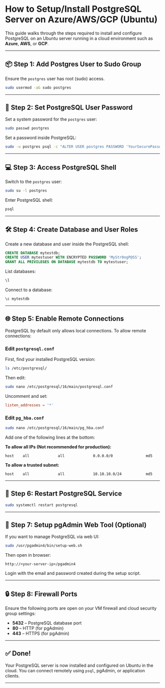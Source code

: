 
# How to Setup/Install PostgreSQL Server on Azure/AWS/GCP (Ubuntu)

This guide walks through the steps required to install and configure PostgreSQL on an Ubuntu server running in a cloud environment such as **Azure**, **AWS**, or **GCP**.

---

## 📦 Step 1: Add Postgres User to Sudo Group

Ensure the `postgres` user has root (sudo) access.

```bash
sudo usermod -aG sudo postgres
```

---

## 🔐 Step 2: Set PostgreSQL User Password

Set a system password for the `postgres` user:

```bash
sudo passwd postgres
```

Set a password inside PostgreSQL:

```bash
sudo -u postgres psql -c "ALTER USER postgres PASSWORD 'YourSecurePassword';"
```

---

## 💻 Step 3: Access PostgreSQL Shell

Switch to the `postgres` user:

```bash
sudo su -l postgres
```

Enter PostgreSQL shell:

```bash
psql
```

---

## 🛠 Step 4: Create Database and User Roles

Create a new database and user inside the PostgreSQL shell:

```sql
CREATE DATABASE mytestdb;
CREATE USER mytestuser WITH ENCRYPTED PASSWORD 'MyStr0ngP@SS';
GRANT ALL PRIVILEGES ON DATABASE mytestdb TO mytestuser;
```

List databases:

```sql
\l
```

Connect to a database:

```sql
\c mytestdb
```

---

## 🌐 Step 5: Enable Remote Connections

PostgreSQL by default only allows local connections. To allow remote connections:

### Edit `postgresql.conf`

First, find your installed PostgreSQL version:

```bash
ls /etc/postgresql/
```

Then edit:

```bash
sudo nano /etc/postgresql/16/main/postgresql.conf
```

Uncomment and set:

```conf
listen_addresses = '*'
```

### Edit `pg_hba.conf`

```bash
sudo nano /etc/postgresql/16/main/pg_hba.conf
```

Add one of the following lines at the bottom:

**To allow all IPs (Not recommended for production):**
```
host    all             all             0.0.0.0/0               md5
```

**To allow a trusted subnet:**
```
host    all             all             10.10.10.0/24           md5
```

---

## 🔄 Step 6: Restart PostgreSQL Service

```bash
sudo systemctl restart postgresql
```

---

## 🧰 Step 7: Setup pgAdmin Web Tool (Optional)

If you want to manage PostgreSQL via web UI:

```bash
sudo /usr/pgadmin4/bin/setup-web.sh
```

Then open in browser:

```
http://<your-server-ip>/pgadmin4
```

Login with the email and password created during the setup script.

---

## 🔒 Step 8: Firewall Ports

Ensure the following ports are open on your VM firewall and cloud security group settings:

- **5432** – PostgreSQL database port
- **80** – HTTP (for pgAdmin)
- **443** – HTTPS (for pgAdmin)

---

## ✅ Done!

Your PostgreSQL server is now installed and configured on Ubuntu in the cloud. You can connect remotely using `psql`, pgAdmin, or application clients.

---
